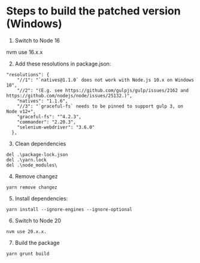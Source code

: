 Steps to build the patched version (Windows)
=========

1. Switch to Node 16

nvm use 16.x.x

2. Add these resolutions in package.json:

```
"resolutions": {
    "//1": "`natives@1.1.0` does not work with Node.js 10.x on Windows 10",
    "//2": "(E.g. see https://github.com/gulpjs/gulp/issues/2162 and https://github.com/nodejs/node/issues/25132.)",
    "natives": "1.1.6",
    "//3": "`graceful-fs` needs to be pinned to support gulp 3, on Node v12+",
    "graceful-fs": "^4.2.3",
    "commander": "2.20.3",
    "selenium-webdriver": "3.6.0"
  },
```

3. Clean dependencies

```
del .\package-lock.json
del .\yarn.lock  
del .\node_modules\
```

4. Remove changez

```
yarn remove changez
```

5. Install dependencies:

```
yarn install --ignore-engines --ignore-optional
```

6. Switch to Node 20

```
nvm use 20.x.x.
```

7. Build the package

```
yarn grunt build
```
